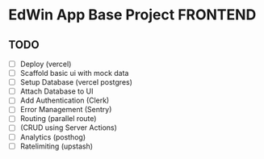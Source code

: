 # EdWin App Base Project FRONTEND

## TODO
- [ ] Deploy (vercel)
- [ ] Scaffold basic ui with mock data 
- [ ] Setup Database (vercel postgres)
- [ ] Attach Database to UI
- [ ] Add Authentication (Clerk)
- [ ] Error Management (Sentry)
- [ ] Routing (parallel route)
- [ ] (CRUD using Server Actions)
- [ ] Analytics (posthog)
- [ ] Ratelimiting (upstash)